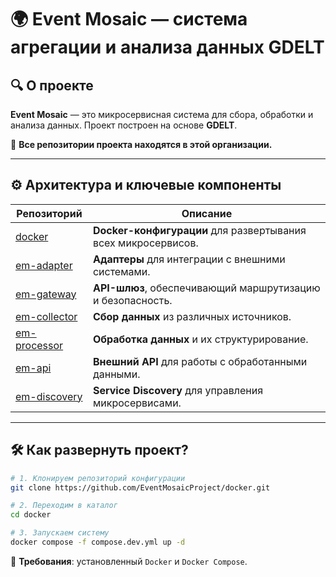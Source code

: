 # 🌍 Event Mosaic — система агрегации и анализа данных GDELT

## 🔍 О проекте
**Event Mosaic** — это микросервисная система для сбора, обработки и анализа данных. Проект построен на основе **GDELT**.  

🔗 **Все репозитории проекта находятся в этой организации.**  

---

## ⚙️ Архитектура и ключевые компоненты

| Репозиторий        | Описание                                      |
|--------------------|----------------------------------------------|
| [docker](https://github.com/EventMosaicProject/docker) | **Docker-конфигурации** для развертывания всех микросервисов. |
| [em-adapter](https://github.com/EventMosaicProject/em-adapter) | **Адаптеры** для интеграции с внешними системами. |
| [em-gateway](https://github.com/EventMosaicProject/em-gateway) | **API-шлюз**, обеспечивающий маршрутизацию и безопасность. |
| [em-collector](https://github.com/EventMosaicProject/em-collector) | **Сбор данных** из различных источников. |
| [em-processor](https://github.com/EventMosaicProject/em-processor) | **Обработка данных** и их структурирование. |
| [em-api](https://github.com/EventMosaicProject/em-api) | **Внешний API** для работы с обработанными данными. |
| [em-discovery](https://github.com/EventMosaicProject/em-discovery) | **Service Discovery** для управления микросервисами. |

---

## 🛠 Как развернуть проект?
```bash
# 1. Клонируем репозиторий конфигурации
git clone https://github.com/EventMosaicProject/docker.git

# 2. Переходим в каталог
cd docker

# 3. Запускаем систему
docker compose -f compose.dev.yml up -d
```
🔹 **Требования**: установленный `Docker` и `Docker Compose`.  

